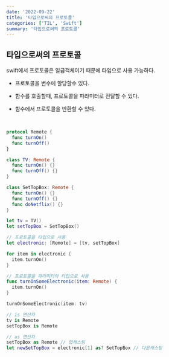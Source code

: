```yaml
---
date: '2022-09-22'
title: '타입으로써의 프로토콜'
categories: ['TIL', 'Swift']
summary: '타입으로써의 프로토콜'
---
```


## 타입으로써의 프로토콜

swift에서 프로토콜은 일급객체이기 때문에 타입으로 사용 가능하다.

- 프로토콜을 변수에 할당할수 있다.

- 함수를 호출할때, 프로토콜을 파라미터로 전달할 수 있다.

- 함수에서 프로토콜을 반환할 수 있다.

<br/>

```swift
protocol Remote {
  func turnOn()
  func turnOff()
}

class TV: Remote {
  func turnOn() {}
  func turnOff() {}
}

class SetTopBox: Remote {
  func turnOn() {}
  func turnOff() {}
  func doNetflix() {}
}

let tv = TV()
let setTopBox = SetTopBox()

// 프로토콜을 타입으로 사용
let electronic: [Remote] = [tv, setTopBox]

for item in electronic {
  item.turnOn()
}

// 프로토콜을 파라미터의 타입으로 사용
func turnOnSomeElectronic(item: Remote) {
  item.turnOn()
}

turnOnSomeElectronic(item: tv)

// is 연산자
tv is Remote
setTopBox is Remote

// as 연산자
setTopBox as Remote // 업캐스팅
let newSetTopBox = electronic[1] as? SetTopBox // 다운캐스팅
```
